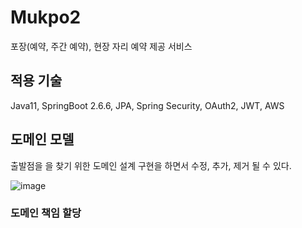 # Mukpo2

포장(예약, 주간 예약), 현장 자리 예약 제공 서비스

## 적용 기술

Java11, SpringBoot 2.6.6, JPA, Spring Security, OAuth2, JWT, AWS

## 도메인 모델

출발점을 을 찾기 위한 도메인 설계 구현을 하면서 수정, 추가, 제거 될 수 있다.

![image](https://user-images.githubusercontent.com/32383284/164370454-678482b1-902b-4d67-af0a-f3023d307df5.png)

### 도메인 책임 할당


